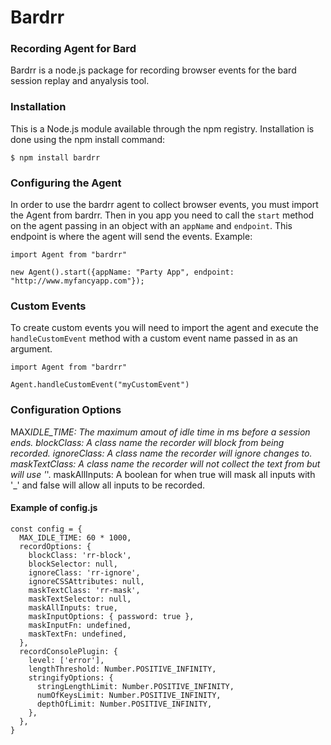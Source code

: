# Bardrr

### Recording Agent for Bard

Bardrr is a node.js package for recording browser events for the bard session replay and anyalysis tool.

### Installation

This is a Node.js module available through the npm registry. Installation is done using the npm install command:

```
$ npm install bardrr
```

### Configuring the Agent

In order to use the bardrr agent to collect browser events, you must import the Agent from bardrr. Then in you app you need to call the `start` method on the agent passing in an object with an `appName` and `endpoint`. This endpoint is where the agent will send the events. Example:

```javasciprt
import Agent from "bardrr"

new Agent().start({appName: "Party App", endpoint: "http://www.myfancyapp.com"});
```

### Custom Events

To create custom events you will need to import the agent and execute the `handleCustomEvent` method with a custom event name passed in as an argument.

```
import Agent from "bardrr"

Agent.handleCustomEvent("myCustomEvent")
```

### Configuration Options

MAX*IDLE_TIME: The maximum amout of idle time in ms before a session ends.
blockClass: A class name the recorder will block from being recorded.
ignoreClass: A class name the recorder will ignore changes to.
maskTextClass: A class name the recorder will not collect the text from but will use '*'.
maskAllInputs: A boolean for when true will mask all inputs with '\_' and false will allow all inputs to be recorded.

#### Example of config.js

```
const config = {
  MAX_IDLE_TIME: 60 * 1000,
  recordOptions: {
    blockClass: 'rr-block',
    blockSelector: null,
    ignoreClass: 'rr-ignore',
    ignoreCSSAttributes: null,
    maskTextClass: 'rr-mask',
    maskTextSelector: null,
    maskAllInputs: true,
    maskInputOptions: { password: true },
    maskInputFn: undefined,
    maskTextFn: undefined,
  },
  recordConsolePlugin: {
    level: ['error'],
    lengthThreshold: Number.POSITIVE_INFINITY,
    stringifyOptions: {
      stringLengthLimit: Number.POSITIVE_INFINITY,
      numOfKeysLimit: Number.POSITIVE_INFINITY,
      depthOfLimit: Number.POSITIVE_INFINITY,
    },
  },
}
```
